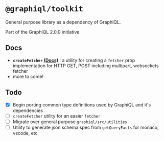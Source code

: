 # `@graphiql/toolkit`

General purpose library as a dependency of GraphiQL.

Part of the GraphiQL 2.0.0 initiative.

## Docs

- **`createFetcher` [(Docs)](./docs/create-fetcher.md)** : a utility for creating a `fetcher` prop implementation for HTTP GET, POST including multipart, websockets fetcher
- more to come!

## Todo

- [x] Begin porting common type definitions used by GraphiQL and it's dependencies
- [ ] `createFetcher` utility for an easier `fetcher`
- [ ] Migrate over general purpose `graphiql/src/utilities`
- [ ] Utility to generate json schema spec from `getQueryFacts` for monaco, vscode, etc
